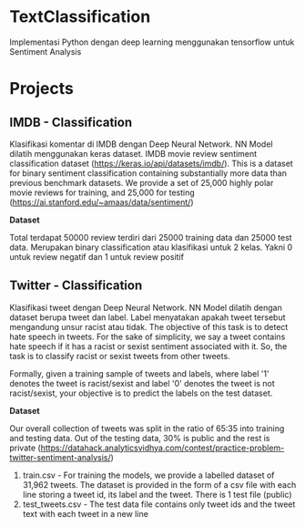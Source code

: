 # TextClassification
Implementasi Python dengan deep learning menggunakan tensorflow untuk Sentiment Analysis

# Projects
## IMDB - Classification
Klasifikasi komentar di IMDB dengan Deep Neural Network. NN Model dilatih menggunakan keras dataset. IMDB movie review sentiment classification dataset (https://keras.io/api/datasets/imdb/). This is a dataset for binary sentiment classification containing substantially more data than previous benchmark datasets. We provide a set of 25,000 highly polar movie reviews for training, and 25,000 for testing (https://ai.stanford.edu/~amaas/data/sentiment/)

**Dataset**

Total terdapat 50000 review terdiri dari 25000 training data dan 25000 test data. Merupakan binary classification atau klasifikasi untuk 2 kelas. Yakni 0 untuk review negatif dan 1 untuk review positif

## Twitter - Classification
Klasifikasi tweet dengan Deep Neural Network. NN Model dilatih dengan dataset berupa tweet dan label. Label menyatakan apakah tweet tersebut mengandung unsur racist atau tidak. The objective of this task is to detect hate speech in tweets. For the sake of simplicity, we say a tweet contains hate speech if it has a racist or sexist sentiment associated with it. So, the task is to classify racist or sexist tweets from other tweets.

Formally, given a training sample of tweets and labels, where label '1' denotes the tweet is racist/sexist and label '0' denotes the tweet is not racist/sexist, your objective is to predict the labels on the test dataset.

**Dataset**

Our overall collection of tweets was split in the ratio of 65:35 into training and testing data. Out of the testing data, 30% is public and the rest is private (https://datahack.analyticsvidhya.com/contest/practice-problem-twitter-sentiment-analysis/)
1. train.csv - For training the models, we provide a labelled dataset of 31,962 tweets. The dataset is provided in the form of a csv file with each line storing a tweet id, its label and the tweet.
There is 1 test file (public)
2. test_tweets.csv - The test data file contains only tweet ids and the tweet text with each tweet in a new line
